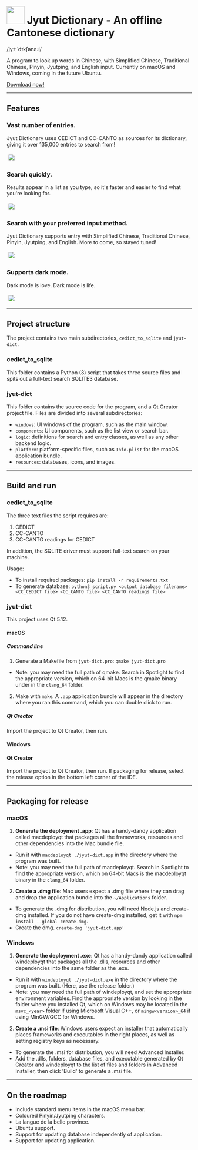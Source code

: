 # <img src="/docs/icon/icon.png?raw=true" height="48"> Jyut Dictionary - An offline Cantonese dictionary

/jyːt ˈdɪkʃənɛɹi/

A program to look up words in Chinese, with Simplified Chinese, Traditional Chinese, Pinyin, Jyutping, and English input. Currently on macOS and Windows, coming in the future Ubuntu.

[Download now!](https://github.com/aaronhktan/jyut-dict/releases)

---

## Features

### Vast number of entries.
Jyut Dictionary uses CEDICT and CC-CANTO as sources for its dictionary, giving it over 135,000 entries to search from!

<img src="/docs/screenshots/mac/search_jyutping.png?raw=true" style="margin: 5px">

### Search quickly.
Results appear in a list as you type, so it's faster and easier to find what you're looking for.

<img src="/docs/screenshots/mac/search_animated.gif?raw=true" style="margin: 5px">

### Search with your preferred input method.
Jyut Dictionary supports entry with Simplified Chinese, Traditional Chinese, Pinyin, Jyutping, and English. More to come, so stayed tuned!

<img src="/docs/screenshots/mac/search_simplified.png?raw=true" style="margin: 5px">

### Supports dark mode.
Dark mode is love. Dark mode is life.

<img src="/docs/screenshots/mac/dark.png?raw=true" style="margin: 5px">

---

## Project structure

The project contains two main subdirectories, `cedict_to_sqlite` and `jyut-dict`.

### cedict_to_sqlite

This folder contains a Python (3) script that takes three source files and spits out a full-text search SQLITE3 database.

### jyut-dict

This folder contains the source code for the program, and a Qt Creator project file. Files are divided into several subdirectories:
- `windows`: UI windows of the program, such as the main window.
- `components`: UI components, such as the list view or search bar.
- `logic`: definitions for search and entry classes, as well as any other backend logic.
- `platform`: platform-specific files, such as `Info.plist` for the macOS application bundle.
- `resources`: databases, icons, and images.

---

## Build and run

### cedict_to_sqlite

The three text files the script requires are:
1. CEDICT
2. CC-CANTO
3. CC-CANTO readings for CEDICT

In addition, the SQLITE driver must support full-text search on your machine.

Usage:
- To install required packages: `pip install -r requirements.txt`
- To generate database: `python3 script.py <output database filename> <CC_CEDICT file> <CC_CANTO file> <CC_CANTO readings file>`

### jyut-dict

This project uses Qt 5.12.

#### macOS

##### Command line
1. Generate a Makefile from `jyut-dict.pro`: `qmake jyut-dict.pro`
  - Note: you may need the full path of qmake. Search in Spotlight to find the appropriate version, which on 64-bit Macs is the qmake binary under in the `clang_64` folder.
2. Make with `make`. A `.app` application bundle will appear in the directory where you ran this command, which you can double click to run.

##### Qt Creator
Import the project to Qt Creator, then run.

#### Windows

#### Qt Creator
Import the project to Qt Creator, then run. If packaging for release, select the release option in the bottom left corner of the IDE.

---

## Packaging for release

### macOS

1. **Generate the deployment .app**: Qt has a handy-dandy application called macdeployqt that packages all the frameworks, resources and other dependencies into the Mac bundle file.
  - Run it with `macdeployqt ./jyut-dict.app` in the directory where the program was built.
  - Note: you may need the full path of macdeployqt. Search in Spotlight to find the appropriate version, which on 64-bit Macs is the macdeployqt binary in the `clang_64` folder.

2. **Create a .dmg file**: Mac users expect a .dmg file where they can drag and drop the application bundle into the `~/Applications` folder.
  - To generate the .dmg for distribution, you will need Node.js and create-dmg installed. If you do not have create-dmg installed, get it with ```npm install --global create-dmg```.
  - Create the dmg. ```create-dmg 'jyut-dict.app'```

### Windows

1. **Generate the deployment .exe**: Qt has a handy-dandy application called windeployqt that packages all the .dlls, resources and other dependencies into the same folder as the .exe.
  - Run it with `windeployqt ./jyut-dict.exe` in the directory where the program was built. (Here, use the release folder.)
  - Note: you may need the full path of windeployqt, and set the appropriate environment variables. Find the appropriate version by looking in the folder where you installed Qt, which on Windows may be located in the `msvc_<year>` folder if using Microsoft Visual C++, or `mingw<version>_64` if using MinGW/GCC for Windows.

2. **Create a .msi file**: Windows users expect an installer that automatically places frameworks and executables in the right places, as well as setting registry keys as necessary.
  - To generate the .msi for distribution, you will need Advanced Installer.
  - Add the .dlls, folders, database files, and executable generated by Qt Creator and windeployqt to the list of files and folders in Advanced Installer, then click 'Build' to generate a .msi file.

---

## On the roadmap
- Include standard menu items in the macOS menu bar.
- Coloured Pinyin/Jyutping characters.
- La langue de la belle province.
- Ubuntu support.
- Support for updating database independently of application.
- Support for updating application.

